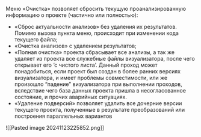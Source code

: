 Меню «Очистка» позволяет сбросить текущую проанализированную информацию о проекте (частично или полностью): 
- «Сброс актуальности анализов» без удаления их результатов. Помимо вызова пункта меню, происходит при изменении кода текущего файла; 
- «Очистка анализов» с удалением результатов; 
- «Полная очистка» проекта сбрасывает все анализы, а так же удаляет из проекта все служебные файлы визуализатора, после чего открывает его ‘с чистого листа’. Данный проход может понадобиться, если проект был создан в более ранних версиях визуализатора, и имеет проблемы совместимости, или же произошло “падение” визуализатора при выполнении проходов, вследствие чего база данных проекта пришла в несогласованное состояние, и прочих аварийных ситуациях. 
- «Удаление подверсий» позволяет удалить все дочерние версии текущего проекта, полученные в результате преобразований или построения параллельных вариантов

![[Pasted image 20241123225852.png]]